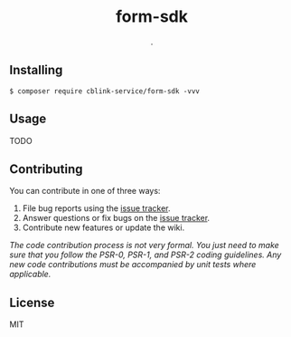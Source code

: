 <h1 align="center"> form-sdk </h1>

<p align="center"> .</p>


## Installing

```shell
$ composer require cblink-service/form-sdk -vvv
```

## Usage

TODO

## Contributing

You can contribute in one of three ways:

1. File bug reports using the [issue tracker](https://github.com/cblink-service/form-sdk/issues).
2. Answer questions or fix bugs on the [issue tracker](https://github.com/cblink-service/form-sdk/issues).
3. Contribute new features or update the wiki.

_The code contribution process is not very formal. You just need to make sure that you follow the PSR-0, PSR-1, and PSR-2 coding guidelines. Any new code contributions must be accompanied by unit tests where applicable._

## License

MIT